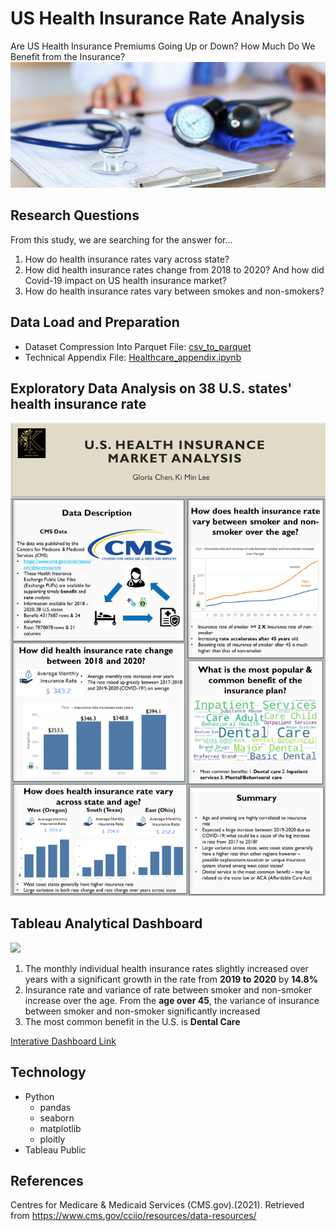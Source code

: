 # US Health Insurance Rate Analysis
Are US Health Insurance Premiums Going Up or Down? How Much Do We Benefit from the Insurance?
![Image](Slide2.jpg)

## Research Questions
From this study, we are searching for the answer for...
1. How do health insurance rates vary across state?
2. How did health insurance rates change from 2018 to 2020? And how did Covid-19 impact on US health insurance market?
3. How do health insurance rates vary between smokes and non-smokers?


## Data Load and Preparation
* Dataset Compression Into Parquet File: [csv_to_parquet](https://github.com/kilee722/us_health_insurance_rate/blob/main/csv_to_parquet.ipynb)
* Technical Appendix File: [Healthcare_appendix.ipynb]()

##  Exploratory Data Analysis on 38 U.S. states' health insurance rate
![Image](Slide1.PNG)



## Tableau Analytical Dashboard
<div class='tableauPlaceholder' id='viz1612077613511' style='position: relative'><noscript><a href='#'><img alt=' ' src='https:&#47;&#47;public.tableau.com&#47;static&#47;images&#47;He&#47;Health_Rate_Dashboard_Complete&#47;Dashboard1&#47;1_rss.png' style='border: none' /></a></noscript><object class='tableauViz'  style='display:none;'><param name='host_url' value='https%3A%2F%2Fpublic.tableau.com%2F' /> <param name='embed_code_version' value='3' /> <param name='site_root' value='' /><param name='name' value='Health_Rate_Dashboard_Complete&#47;Dashboard1' /><param name='tabs' value='no' /><param name='toolbar' value='yes' /><param name='static_image' value='https:&#47;&#47;public.tableau.com&#47;static&#47;images&#47;He&#47;Health_Rate_Dashboard_Complete&#47;Dashboard1&#47;1.png' /> <param name='animate_transition' value='yes' /><param name='display_static_image' value='yes' /><param name='display_spinner' value='yes' /><param name='display_overlay' value='yes' /><param name='display_count' value='yes' /><param name='language' value='en' /><param name='filter' value='publish=yes' /></object></div>  

1. The monthly individual health insurance rates slightly increased over years with a significant growth in the  rate from **2019 to 2020** by **14.8%**
2. Insurance rate and variance of rate between smoker and non-smoker increase over the age. From the **age over 45**, the variance of insurance between smoker and non-smoker significantly increased
3. The most common benefit in the U.S. is **Dental Care**

[Interative Dashboard Link](https://public.tableau.com/views/Health_Rate_Dashboard_Complete/Dashboard1?:language=en&:display_count=y&publish=yes&:origin=viz_share_link)

## Technology
* Python
  * pandas
  * seaborn
  * matplotlib
  * ploitly
* Tableau Public

## References
Centres for Medicare & Medicaid Services (CMS.gov).(2021). Retrieved from https://www.cms.gov/cciio/resources/data-resources/
